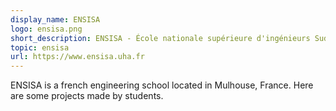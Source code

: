 ```yaml
---
display_name: ENSISA
logo: ensisa.png
short_description: ENSISA - École nationale supérieure d'ingénieurs Sud-Alsace.
topic: ensisa
url: https://www.ensisa.uha.fr
---
```

ENSISA is a french engineering school located in Mulhouse, France. Here are some projects made by students.
